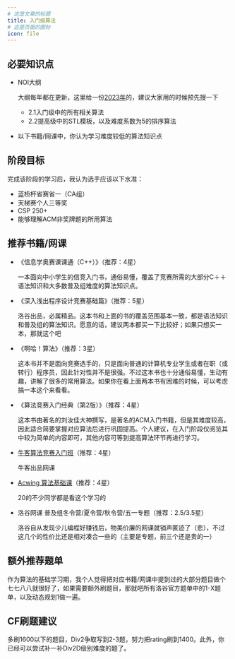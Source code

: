 ```yaml
---
# 这是文章的标题
title: 入门级算法
# 这是页面的图标
icon: file
---
```


<!-- more -->

## 必要知识点

* NOI大纲

  大纲每年都在更新，这里给一份[2023年](https://www.noi.cn/xw/2023-03-15/788060.shtml)的，建议大家用的时候预先搜一下

  * 2.1入门级中的所有相关算法
  * 2.2提高级中的STL模板，以及难度系数为5的排序算法

* 以下书籍/网课中，你认为学习难度较低的算法知识点

## 阶段目标

完成该阶段的学习后，我认为选手应该以下水准：

* 蓝桥杯省赛省一（CA组）
* 天梯赛个人三等奖
* CSP 250+
* 能够理解ACM非奖牌题的所用算法

## 推荐书籍/网课

* 《信息学奥赛课课通（C++）》（推荐：4星）

  一本面向中小学生的信竞入门书，通俗易懂，覆盖了竞赛所需的大部分C＋＋语法知识和大多数普及组难度的算法知识点。

* 《深入浅出程序设计竞赛基础篇》（推荐：5星）

  洛谷出品，必属精品。这本书和上面的书的覆盖范围基本一致，都是语法知识和普及组的算法知识。愿意的话，建议两本都买一下比较好；如果只想买一本，那就这个吧

* 《啊哈！算法》（推荐：3星）

  这本书并不是面向竞赛选手的，只是面向普通的计算机专业学生或者在职（或转行）程序员，因此针对性并不是很强。不过这本书也十分通俗易懂，生动有趣，讲解了很多的常用算法。如果你在看上面两本书有困难的时候，可以考虑搞一本这个来看看。

* 《算法竞赛入门经典（第2版）》（推荐：4星）

  这本书由著名的刘汝佳大神撰写，是著名的ACM入门书籍，但是其难度较高，因此适合简要掌握对应算法后进行巩固提高。个人建议，在入门阶段仅阅览其中较为简单的内容即可，其他内容可等到提高算法环节再进行学习。

* [牛客算法竞赛入门班](https://ac.nowcoder.com/courses/cover/live/724)（推荐：4星）

  牛客出品网课

* [Acwing 算法基础课](https://www.acwing.com/activity/content/11/)（推荐：4星）

  20的不少同学都是看这个学习的

* 洛谷网课 普及组冬令营/夏令营/秋令营/五一专题（推荐：2.5/3.5星）

  洛谷自从发现少儿编程好赚钱后，物美价廉的网课就销声匿迹了（悲），不过这几个的性价比还是相对凑合一些的（主要是专题，前三个还是贵的一）

## 额外推荐题单

作为算法的基础学习期，我个人觉得把对应书籍/网课中提到过的大部分题目做个七七八八就很好了，如果需要额外刷题目，那就吧所有洛谷官方题单中的1-X题单，以及动态规划1做一遍。

## CF刷题建议

多刷1600以下的题目，Div2争取写到2-3题，努力把rating刷到1400。此外，你已经可以尝试补一补Div2D级别难度的题了。
